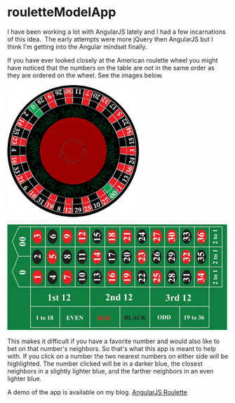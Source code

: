rouletteModelApp
================

I have been working a lot with AngularJS lately and I had a few incarnations of this idea.  The early attempts were more jQuery then AngularJS but I think I'm getting into the Angular mindset finally.

If you have ever looked closely at the American roulette wheel you might have noticed that the numbers on the table are not in the same order as they are ordered on the wheel. See the images below.

![wheel](app/images/wheel.png)

![table](app/images/table.png)

This makes it difficult if you have a favorite number and would also like to bet on that number's neighbors.  So that's what this app is meant to help with.  If you click on a number the two nearest numbers on either side will be highlighted.  The number clicked will be in a darker blue, the closest neighbors in a slightly lighter blue, and the farther neighbors in an even lighter blue.

A demo of the app is available on my blog.  [AngularJS Roulette](http://grafcode.net/blog/?p=131)
